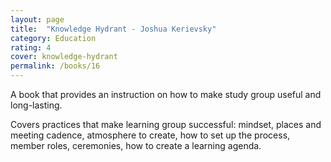 ```yaml
---
layout: page
title:  "Knowledge Hydrant - Joshua Kerievsky"
category: Education
rating: 4
cover: knowledge-hydrant
permalink: /books/16
---
```


A book that provides an instruction on how to make study group useful and long-lasting.

Covers practices that make learning group successful: mindset, places and meeting cadence, atmosphere to create,
how to set up the process, member roles, ceremonies, how to create a learning agenda.
